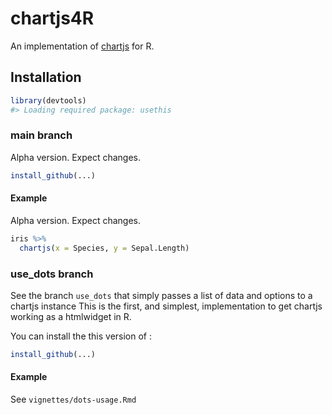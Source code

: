 
<!-- README.md is generated from README.Rmd. Please edit that file -->

# chartjs4R

An implementation of [chartjs](https://www.chartjs.org/) for R.

## Installation

``` r
library(devtools)
#> Loading required package: usethis
```

### main branch

Alpha version. Expect changes.

``` r
install_github(...)
```

#### Example

Alpha version. Expect changes.

``` r
iris %>% 
  chartjs(x = Species, y = Sepal.Length)
```

### use_dots branch

See the branch `use_dots` that simply passes a list of data and options
to a chartjs instance This is the first, and simplest, implementation to
get chartjs working as a htmlwidget in R.

You can install the this version of :

``` r
install_github(...)
```

#### Example

See `vignettes/dots-usage.Rmd`
